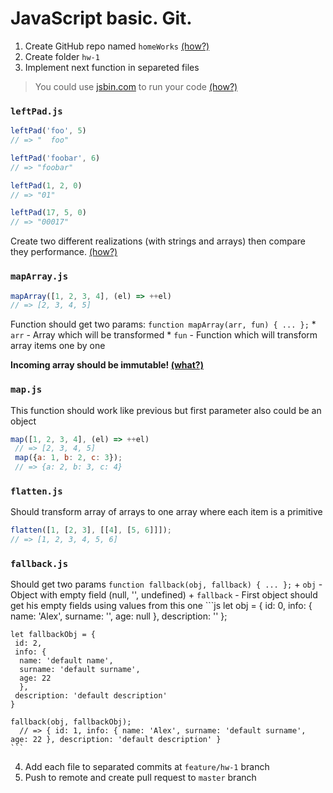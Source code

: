 # JavaScript basic. Git. 

1. Create GitHub repo named `homeWorks` [(how?)](https://help.github.com/articles/create-a-repo/)
2. Create folder `hw-1`
3. Implement next function in separeted files
  > You could use [jsbin.com](jsbin.com) to run your code [(how?)](https://www.youtube.com/watch?v=1OsSaBuIj_g)

  ### `leftPad.js`
  
  ```javascript
  leftPad('foo', 5)
  // => "  foo" 

  leftPad('foobar', 6)
  // => "foobar" 

  leftPad(1, 2, 0)
  // => "01" 
  
  leftPad(17, 5, 0)
  // => "00017" 
  ```
  
  Create two different realizations (with strings and arrays) then compare they performance. [(how?)](http://prntscr.com/cj7lr9)
  
  ### `mapArray.js`
  
  ```javascript
  mapArray([1, 2, 3, 4], (el) => ++el)
  // => [2, 3, 4, 5]
  ```
  Function should get two params: `function mapArray(arr, fun) { ... };`
    * `arr` - Array which will be transformed
    * `fun` - Function which will transform array items one by one
  
  <b>Incoming array should be immutable! [(what?)](https://www.sitepoint.com/immutability-javascript/)</b>
  
  ### `map.js`
  This function should work like previous but first parameter also could be an object
  ```javascript 
  map([1, 2, 3, 4], (el) => ++el)
   // => [2, 3, 4, 5]
   map({a: 1, b: 2, c: 3});
   // => {a: 2, b: 3, c: 4}
   ```
   ### `flatten.js`
   Should transform array of arrays to one array where each item is a primitive 
   ```js
   flatten([1, [2, 3], [[4], [5, 6]]]);
   // => [1, 2, 3, 4, 5, 6]
   ```
   ### `fallback.js`
   Should get two params `function fallback(obj, fallback) { ... };`
      + `obj` - Object with empty field (null, '', undefined)
      + `fallback` -  First object should get his empty fields using values from this one
    ```js
    let obj = { 
     id: 0,
     info: {
      name: 'Alex',
      surname: '',
      age: null
     }, 
     description: ''
    };
      
    let fallbackObj = {
     id: 2,
     info: {
      name: 'default name',
      surname: 'default surname',
      age: 22
      },
     description: 'default description'
    }
    
    fallback(obj, fallbackObj);
      // => { id: 1, info: { name: 'Alex', surname: 'default surname', age: 22 }, description: 'default description' }
    ```
4. Add each file to separated commits at `feature/hw-1` branch
5. Push to remote and create pull request to `master` branch 
